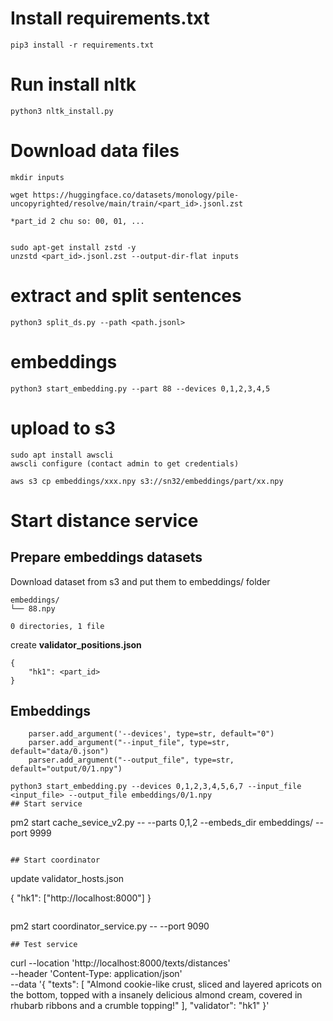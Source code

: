 # Install requirements.txt
```
pip3 install -r requirements.txt
```

# Run install nltk
```
python3 nltk_install.py
```

# Download data files 
```
mkdir inputs

wget https://huggingface.co/datasets/monology/pile-uncopyrighted/resolve/main/train/<part_id>.jsonl.zst

*part_id 2 chu so: 00, 01, ...


sudo apt-get install zstd -y
unzstd <part_id>.jsonl.zst --output-dir-flat inputs
```

# extract and split sentences
```
python3 split_ds.py --path <path.jsonl>
```

# embeddings
```
python3 start_embedding.py --part 88 --devices 0,1,2,3,4,5
```

# upload to s3
```
sudo apt install awscli 
awscli configure (contact admin to get credentials)

aws s3 cp embeddings/xxx.npy s3://sn32/embeddings/part/xx.npy
```


# Start distance service
## Prepare embeddings datasets
Download dataset from s3 and put them to embeddings/ folder
```
embeddings/
└── 88.npy

0 directories, 1 file
```

create <a><strong>validator_positions.json</strong></a>
```
{
    "hk1": <part_id>
}
```

## Embeddings
```
    parser.add_argument('--devices', type=str, default="0")
    parser.add_argument("--input_file", type=str, default="data/0.json")
    parser.add_argument("--output_file", type=str, default="output/0/1.npy")

python3 start_embedding.py --devices 0,1,2,3,4,5,6,7 --input_file <input_file> --output_file embeddings/0/1.npy
## Start service
```
pm2 start cache_sevice_v2.py -- --parts 0,1,2 --embeds_dir embeddings/<part> --port 9999  
```

## Start coordinator
```
update validator_hosts.json

{
    "hk1": ["http://localhost:8000"]
}
```

```
pm2 start coordinator_service.py -- --port 9090
```
## Test service
```
curl --location 'http://localhost:8000/texts/distances' \
--header 'Content-Type: application/json' \
--data '{
    "texts": [
        "Almond cookie-like crust, sliced and layered apricots on the bottom, topped with a insanely delicious almond cream, covered in rhubarb ribbons and a crumble topping!"
    ],
    "validator": "hk1"
}'
```